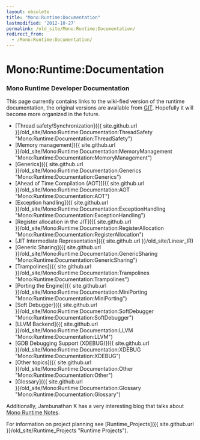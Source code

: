 ```yaml
---
layout: obsolete
title: "Mono:Runtime:Documentation"
lastmodified: '2012-10-27'
permalink: /old_site/Mono:Runtime:Documentation/
redirect_from:
  - /Mono:Runtime:Documentation/
---
```


Mono:Runtime:Documentation
==========================

### Mono Runtime Developer Documentation

This page currently contains links to the wiki-fied version of the runtime documentation, the original versions are available from [GIT](https://github.com/mono/mono/tree/master/docs). Hopefully it will become more organized in the future.

-   [Thread safety/Synchronization]({{ site.github.url }}/old_site/Mono:Runtime:Documentation:ThreadSafety "Mono:Runtime:Documentation:ThreadSafety")
-   [Memory management]({{ site.github.url }}/old_site/Mono:Runtime:Documentation:MemoryManagement "Mono:Runtime:Documentation:MemoryManagement")
-   [Generics]({{ site.github.url }}/old_site/Mono:Runtime:Documentation:Generics "Mono:Runtime:Documentation:Generics")
-   [Ahead of Time Compilation (AOT)]({{ site.github.url }}/old_site/Mono:Runtime:Documentation:AOT "Mono:Runtime:Documentation:AOT")
-   [Exception handling]({{ site.github.url }}/old_site/Mono:Runtime:Documentation:ExceptionHandling "Mono:Runtime:Documentation:ExceptionHandling")
-   [Register allocation in the JIT]({{ site.github.url }}/old_site/Mono:Runtime:Documentation:RegisterAllocation "Mono:Runtime:Documentation:RegisterAllocation")
-   [JIT Intermediate Representation]({{ site.github.url }}/old_site/Linear_IR)
-   [Generic Sharing]({{ site.github.url }}/old_site/Mono:Runtime:Documentation:GenericSharing "Mono:Runtime:Documentation:GenericSharing")
-   [Trampolines]({{ site.github.url }}/old_site/Mono:Runtime:Documentation:Trampolines "Mono:Runtime:Documentation:Trampolines")
-   [Porting the Engine]({{ site.github.url }}/old_site/Mono:Runtime:Documentation:MiniPorting "Mono:Runtime:Documentation:MiniPorting")
-   [Soft Debugger]({{ site.github.url }}/old_site/Mono:Runtime:Documentation:SoftDebugger "Mono:Runtime:Documentation:SoftDebugger")
-   [LLVM Backend]({{ site.github.url }}/old_site/Mono:Runtime:Documentation:LLVM "Mono:Runtime:Documentation:LLVM")
-   [GDB Debugging Support (XDEBUG)]({{ site.github.url }}/old_site/Mono:Runtime:Documentation:XDEBUG "Mono:Runtime:Documentation:XDEBUG")
-   [Other topics]({{ site.github.url }}/old_site/Mono:Runtime:Documentation:Other "Mono:Runtime:Documentation:Other")
-   [Glossary]({{ site.github.url }}/old_site/Mono:Runtime:Documentation:Glossary "Mono:Runtime:Documentation:Glossary")

Additionally, Jambunathan K has a very interesting blog that talks about [Mono Runtime Notes](http://monoruntime.wordpress.com/).

For information on project planning see [Runtime\_Projects]({{ site.github.url }}/old_site/Runtime_Projects "Runtime Projects").

